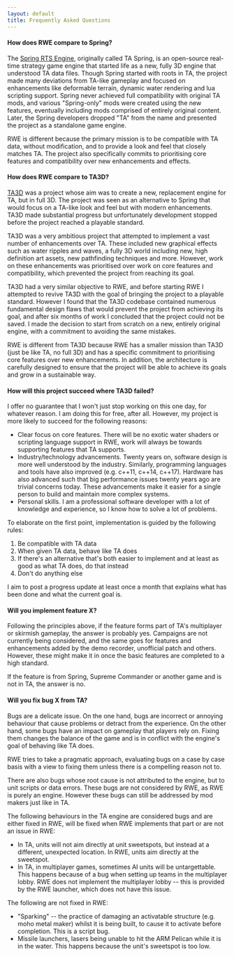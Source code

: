 ```yaml
---
layout: default
title: Frequently Asked Questions
---
```


#### How does RWE compare to Spring?

The [Spring RTS Engine](https://springrts.com/),
originally called TA Spring, is an open-source real-time strategy game engine
that started life as a new, fully 3D engine that understood TA data files.
Though Spring started with roots in TA, the project made many deviations
from TA-like gameplay and focused on enhancements like deformable terrain,
dynamic water rendering and lua scripting support.
Spring never achieved full compatibility with original TA mods,
and various "Spring-only" mods were created using the new features,
eventually including mods comprised of entirely original content.
Later, the Spring developers dropped "TA" from the name
and presented the project as a standalone game engine.

RWE is different because the primary mission is to be compatible with TA data,
without modification,
and to provide a look and feel that closely matches TA.
The project also specifically commits to prioritising core features and compatibility
over new enhancements and effects.

#### How does RWE compare to TA3D?

[TA3D](http://ta3d.org/) was a project whose aim was to
create a new, replacement engine for TA, but in full 3D.
The project was seen as an alternative to Spring
that would focus on a TA-like look and feel
but with modern enhancements.
TA3D made substantial progress but unfortunately development stopped
before the project reached a playable standard.

TA3D was a very ambitious project that attempted to implement
a vast number of enhancements over TA.
These included new graphical effects such as water ripples and waves,
a fully 3D world including new, high definition art assets,
new pathfinding techniques and more.
However, work on these enhancements was prioritised over work on core features
and compatibility, which prevented the project from reaching its goal.

TA3D had a very similar objective to RWE,
and before starting RWE I attempted to revive TA3D
with the goal of bringing the project to a playable standard.
However I found that the TA3D codebase contained numerous fundamental design flaws
that would prevent the project from achieving its goal,
and after six months of work I concluded that the project could not be saved.
I made the decision to start from scratch on a new, entirely original engine,
with a commitment to avoiding the same mistakes.

RWE is different from TA3D because RWE has a smaller mission than TA3D
(just be like TA, no full 3D)
and has a specific commitment to prioritising core features over new enhancements.
In addition, the architecture is carefully designed
to ensure that the project will be able to achieve its goals
and grow in a sustainable way.

#### How will this project succeed where TA3D failed?

I offer no guarantee that I won't just stop working on this one day, for whatever reason.
I am doing this for free, after all.
However, my project is more likely to succeed for the following reasons:

* Clear focus on core features.
  There will be no exotic water shaders or scripting language support in RWE,
  work will always be towards supporting features that TA supports.
* Industry/technology advancements.
  Twenty years on, software design is more well understood by the industry.
  Similarly, programming languages and tools have also improved (e.g. c++11, c++14, c++17).
  Hardware has also advanced such that big performance issues twenty years ago are trivial concerns today.
  These advancements make it easier for a single person to build and maintain more complex systems.
* Personal skills. I am a professional software developer with a lot of knowledge and experience, so I know how to solve a lot of problems.

To elaborate on the first point, implementation is guided by the following rules:

1. Be compatible with TA data
2. When given TA data, behave like TA does
3. If there's an alternative that's both easier to implement and at least as good as what TA does, do that instead
4. Don't do anything else

I aim to post a progress update at least once a month that explains what has been done and what the current goal is.

#### Will you implement feature X?

Following the principles above,
if the feature forms part of TA's multiplayer or skirmish gameplay,
the answer is probably yes.
Campaigns are not currently being considered,
and the same goes for features and enhancements added by the demo recorder,
unofficial patch and others.
However, these might make it in once the basic features are completed to a high standard.

If the feature is from Spring, Supreme Commander or another game and is not in TA, the answer is no.

#### Will you fix bug X from TA?

Bugs are a delicate issue.
On the one hand, bugs are incorrect or annoying behaviour
that cause problems or detract from the experience.
On the other hand, some bugs have an impact on gameplay that players rely on.
Fixing them changes the balance of the game and is in conflict with the engine's goal
of behaving like TA does.

RWE tries to take a pragmatic approach, evaluating bugs on a case by case basis
with a view to fixing them unless there is a compelling reason not to.

There are also bugs whose root cause is not attributed to the engine,
but to unit scripts or data errors.
These bugs are not considered by RWE, as RWE is purely an engine.
However these bugs can still be addressed by mod makers just like in TA.

The following behaviours in the TA engine are considered bugs
and are either fixed in RWE, will be fixed when RWE implements that part
or are not an issue in RWE:

* In TA, units will not aim directly at unit sweetspots,
  but instead at a different, unexpected location.
  In RWE, units aim directly at the sweetspot.
* In TA, in multiplayer games, sometimes AI units will be untargettable.
  This happens because of a bug when setting up teams in the multiplayer lobby.
  RWE does not implement the multiplayer lobby --
  this is provided by the RWE launcher, which does not have this issue.

The following are not fixed in RWE:

* "Sparking" -- the practice of damaging an activatable structure (e.g. moho metal maker)
  whilst it is being built, to cause it to activate before completion.
  This is a script bug.
* Missile launchers, lasers being unable to hit the ARM Pelican while it is in the water.
  This happens because the unit's sweetspot is too low.
